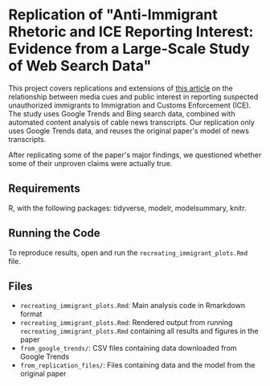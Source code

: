 # Replication of "Anti-Immigrant Rhetoric and ICE Reporting Interest: Evidence from a Large-Scale Study of Web Search Data"

This project covers replications and extensions of [this article](https://www.cambridge.org/core/journals/british-journal-of-political-science/article/abs/antiimmigrant-rhetoric-and-ice-reporting-interest-evidence-from-a-largescale-study-of-web-search-data/AF982680AEC49AE65CACFD73352A44AD) on the relationship between media cues and public interest in reporting suspected unauthorized immigrants to Immigration and Customs Enforcement (ICE). The study uses Google Trends and Bing search data, combined with automated content analysis of cable news transcripts. Our replication only uses Google Trends data, and reuses the original paper's model of news transcripts.

After replicating some of the paper's major findings, we questioned whether some of their unproven claims were actually true.

## Requirements

R, with the following packages: tidyverse, modelr, modelsummary, knitr.

## Running the Code

To reproduce results, open and run the `recreating_immigrant_plots.Rmd` file.

## Files

* `recreating_immigrant_plots.Rmd`: Main analysis code in Rmarkdown format  
* `recreating_immigrant_plots.Rmd`: Rendered output from running `recreating_immigrant_plots.Rmd` containing all results and figures in the paper  
* `from_google_trends/`: CSV files containing data downloaded from Google Trends
* `from_replication_files/`: Files containing data and the model from the original paper
